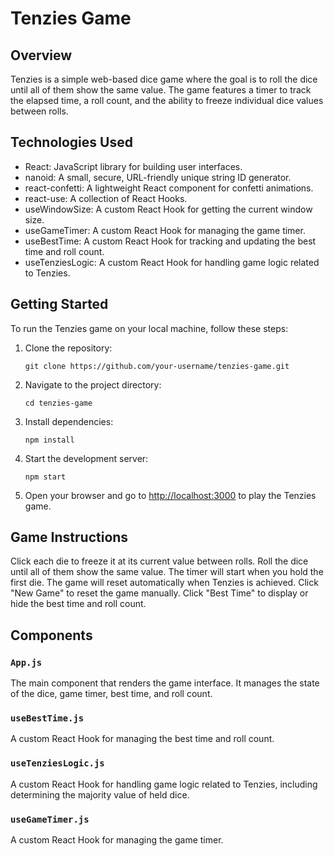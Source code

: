 # Tenzies Game


## **Overview**

Tenzies is a simple web-based dice game where the goal is to roll the dice until all of them show the same value. The game features a timer to track the elapsed time, a roll count, and the ability to freeze individual dice values between rolls.

## **Technologies Used**

* React: JavaScript library for building user interfaces.
* nanoid: A small, secure, URL-friendly unique string ID generator.
* react-confetti: A lightweight React component for confetti animations.
* react-use: A collection of React Hooks.
* useWindowSize: A custom React Hook for getting the current window size.
* useGameTimer: A custom React Hook for managing the game timer.
* useBestTime: A custom React Hook for tracking and updating the best time and roll count.
* useTenziesLogic: A custom React Hook for handling game logic related to Tenzies.

## **Getting Started**
To run the Tenzies game on your local machine, follow these steps:

1. Clone the repository:
   ```
   git clone https://github.com/your-username/tenzies-game.git
   ```

2. Navigate to the project directory:
   ```
   cd tenzies-game
   ```

3. Install dependencies:
   ```
   npm install
   ```

4. Start the development server:
   ```
   npm start
   ```

5. Open your browser and go to [http://localhost:3000](http://localhost:3000) to play the Tenzies game.

## **Game Instructions**

Click each die to freeze it at its current value between rolls.
Roll the dice until all of them show the same value.
The timer will start when you hold the first die.
The game will reset automatically when Tenzies is achieved.
Click "New Game" to reset the game manually.
Click "Best Time" to display or hide the best time and roll count.

## **Components**

### `App.js`

The main component that renders the game interface. It manages the state of the dice, game timer, best time, and roll count.

### `useBestTime.js`
A custom React Hook for managing the best time and roll count.

### `useTenziesLogic.js`
A custom React Hook for handling game logic related to Tenzies, including determining the majority value of held dice.

### `useGameTimer.js`
A custom React Hook for managing the game timer.
